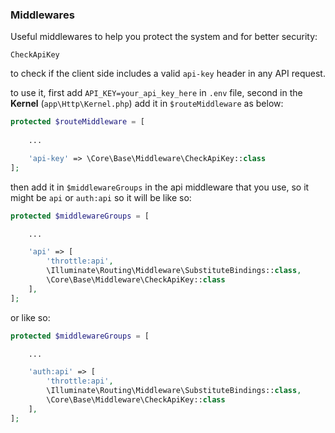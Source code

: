 ### Middlewares

Useful middlewares to help you protect the system and for better security:

`CheckApiKey`

to check if the client side includes a valid `api-key` header in any API request.

to use it, first add `API_KEY=your_api_key_here` in `.env` file, second in the **Kernel** (`app\Http\Kernel.php`) add it in `$routeMiddleware` as below:

```php
protected $routeMiddleware = [
    
    ...

    'api-key' => \Core\Base\Middleware\CheckApiKey::class
];
```

then add it in `$middlewareGroups` in the api middleware that you use, so it might be `api` or `auth:api` so it will be like so:

```php
protected $middlewareGroups = [

    ...

    'api' => [
        'throttle:api',
        \Illuminate\Routing\Middleware\SubstituteBindings::class,
        \Core\Base\Middleware\CheckApiKey::class
    ],
];
```

or like so:

```php
protected $middlewareGroups = [

    ...

    'auth:api' => [
        'throttle:api',
        \Illuminate\Routing\Middleware\SubstituteBindings::class,
        \Core\Base\Middleware\CheckApiKey::class
    ],
];
```